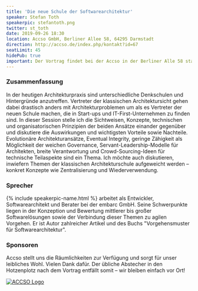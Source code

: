 ```yaml
---
title: 'Die neue Schule der Softwarearchitektur'
speaker: Stefan Toth
speakerpic: stefantoth.png
twitter: st_toth
date: 2019-09-26 18:30
location: Accso GmbH, Berliner Allee 58, 64295 Darmstadt
direction: http://accso.de/index.php/kontakt?id=67
seatLimit: 45
hidePub: true
important: Der Vortrag findet bei der Accso in der Berliner Alle 58 statt.
---
```


### Zusammenfassung

In der heutigen Architekturpraxis sind unterschiedliche Denkschulen und Hintergründe anzutreffen. Vertreter der klassischen Architektursicht gehen dabei drastisch anders mit Architekturproblemen um als es Vertreter der neuen Schule machen, die in Start-ups und IT-First-Unternehmen zu finden sind. In dieser Session stelle ich die Sichtweisen, Konzepte, technischen und organisatorischen Prinzipien der beiden Ansätze einander gegenüber und diskutiere die Auswirkungen und wichtigsten Vorteile sowie Nachteile. Evolutionäre Architekturansätze, Eventual Integrity, geringe Zähigkeit als Möglichkeit der weichen Governance, Servant-Leadership-Modelle für Architekten, breite Verantwortung und Crowd-Sourcing-Ideen für technische Teilaspekte sind ein Thema. Ich möchte auch diskutieren, inwiefern Themen der klassischen Architekturschule aufgeweicht werden – konkret Konzepte wie Zentralisierung und Wiederverwendung.

### Sprecher

{% include speakerpic-name.html %} arbeitet als Entwickler, Softwarearchitekt und Berater bei der embarc GmbH. Seine Schwerpunkte liegen in der Konzeption und Bewertung mittlerer bis großer Softwarelösungen sowie der Verbindung dieser Themen zu agilen Vorgehen. Er ist Autor zahlreicher Artikel und des Buchs "Vorgehensmuster für Softwarearchitektur".

### Sponsoren

Accso stellt uns die Räumlichkeiten zur Verfügung und sorgt für unser leibliches Wohl. Vielen Dank dafür. Der übliche Abstecher in den Hotzenplotz nach dem Vortrag entfällt somit – wir bleiben einfach vor Ort!

[![ACCSO Logo](/images/sponsors/accso.png)](http://www.accso.de)
